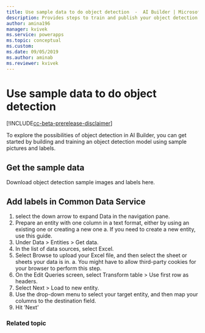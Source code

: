 ```yaml
---
title: Use sample data to do object detection  -  AI Builder | Microsoft Docs
description: Provides steps to train and publish your object detection model in AI Builder.
author: amina196
manager: kvivek
ms.service: powerapps
ms.topic: conceptual
ms.custom: 
ms.date: 09/05/2019
ms.author: aminab
ms.reviewer: kvivek
---
```


# Use sample data to do object detection 

[!INCLUDE[cc-beta-prerelease-disclaimer](./includes/cc-beta-prerelease-disclaimer.md)]

To explore the possibilities of object detection in AI Builder, you can get started by building and training an object detection model using sample pictures and labels. 

## Get the sample data

Download object detection sample images and labels here. 



## Add labels in Common Data Service

1. select the down arrow to expand Data in the navigation pane.
2. Prepare an entity with one column in a text format, either by using an existing one or creating a new one
a. If you need to create a new entity, use this guide.
3. Under Data > Entities > Get data.
4. In the list of data sources, select Excel.
5. Select Browse to upload your Excel file, and then select the sheet or sheets your data is in.
a. You might have to allow third-party cookies for your browser to perform this step.
6. On the Edit Queries screen, select Transform table > Use first row as headers.
7. Select Next > Load to new entity.
8. Use the drop-down menu to select your target entity, and then map your columns to the destination field.
9. Hit ‘Next’


### Related topic

